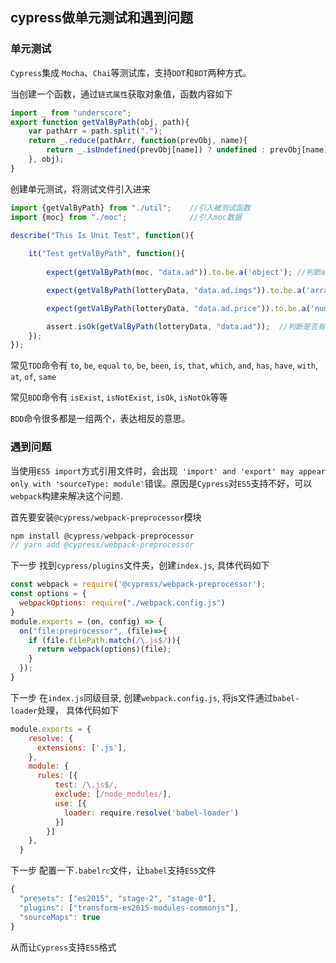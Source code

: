 ## cypress做单元测试和遇到问题


### 单元测试
`Cypress`集成 `Mocha`、`Chai`等测试库，支持`DDT`和`BDT`两种方式。

当创建一个函数，通过`链式属性`获取对象值，函数内容如下
```js
import _ from "underscore";
export function getValByPath(obj, path){        
    var pathArr = path.split(".");    
    return _.reduce(pathArr, function(prevObj, name){
        return _.isUndefined(prevObj[name]) ? undefined : prevObj[name];
    }, obj);
}

```

创建单元测试，将测试文件引入进来

```js
import {getValByPath} from "./util";    //引入被测试函数
import {moc} from "./moc";              //引入moc数据

describe("This Is Unit Test", function(){
    
    it("Test getValByPath", function(){                
        
        expect(getValByPath(moc, "data.ad")).to.be.a('object'); //判断ad是否是对象

        expect(getValByPath(lotteryData, "data.ad.imgs")).to.be.a('array'); //判断是否是数组;

        expect(getValByPath(lotteryData, "data.ad.price")).to.be.a('number'); //判断是否是数组;

        assert.isOk(getValByPath(lotteryData, "data.ad"));  //判断是否有值;        
    });
});        

```
常见`TDD`命令有 `to`, `be`, `equal` `to`, `be`, `been`, `is`, `that`, `which`, `and`, `has`, `have`, `with`, `at`, `of`, `same`

常见`BDD`命令有 `isExist`, `isNotExist`, `isOk`, `isNotOk`等等 

`BDD`命令很多都是一组两个，表达相反的意思。






### 遇到问题

当使用`ES5 import`方式引用文件时，会出现` 'import' and 'export' may appear only with 'sourceType: module'`错误。原因是`Cypress`对`ES5`支持不好，可以`webpack`构建来解决这个问题.

首先要安装`@cypress/webpack-preprocessor`模块
```js
npm install @cypress/webpack-preprocessor
// yarn add @cypress/webpack-preprocessor
```

下一步 找到`cypress/plugins`文件夹，创建`index.js`, 具体代码如下

```js
const webpack = require('@cypress/webpack-preprocessor');
const options = {
  webpackOptions: require("./webpack.config.js")
} 
module.exports = (on, config) => {  
  on("file:preprocessor", (file)=>{
    if (file.filePath.match(/\.js$/)){
      return webpack(options)(file);
    }
  });  
}
```

下一步 在`index.js`同级目录, 创建`webpack.config.js`, 将js文件通过`babel-loader`处理， 具体代码如下
```js
module.exports = {
    resolve: {
      extensions: ['.js'],
    },
    module: {
      rules: [{
          test: /\.js$/,
          exclude: [/node_modules/],
          use: [{
            loader: require.resolve('babel-loader')
          }]
        }]
    },
  }
```

下一步 配置一下`.babelrc`文件，让`babel`支持`ES5`文件
```js
{
  "presets": ["es2015", "stage-2", "stage-0"],
  "plugins": ["transform-es2015-modules-commonjs"],
  "sourceMaps": true
}

```

从而让`Cypress`支持`ES5`格式



